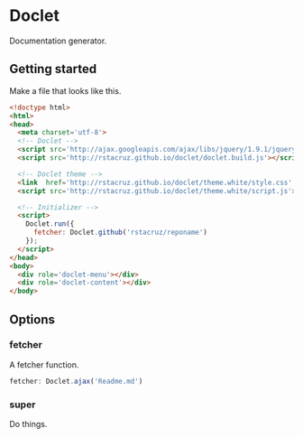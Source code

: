 Doclet
======

Documentation generator.

Getting started
---------------

Make a file that looks like this.

``` html
<!doctype html>
<html>
<head>
  <meta charset='utf-8'>
  <!-- Doclet -->
  <script src='http://ajax.googleapis.com/ajax/libs/jquery/1.9.1/jquery.min.js'></script>
  <script src='http://rstacruz.github.io/doclet/doclet.build.js'></script>

  <!-- Doclet theme -->
  <link  href='http://rstacruz.github.io/doclet/theme.white/style.css' rel='stylesheet'>
  <script src='http://rstacruz.github.io/doclet/theme.white/script.js'></script>

  <!-- Initializer -->
  <script>
    Doclet.run({
      fetcher: Doclet.github('rstacruz/reponame')
    });
  </script>
</head>
<body>
  <div role='doclet-menu'></div>
  <div role='doclet-content'></div>
</body>
```

Options
-------

### fetcher

A fetcher function.

``` js
fetcher: Doclet.ajax('Readme.md')
```

### super

Do things.
